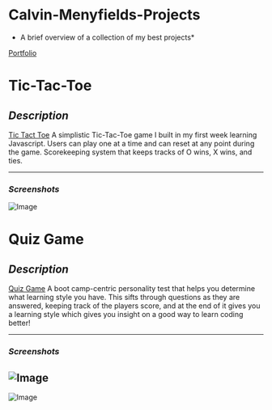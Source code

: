 # Calvin-Menyfields-Projects
* A brief overview of a collection of my best projects*

[Portfolio](https://easy-circle.surge.sh/)

# Tic-Tac-Toe

## ***Description***
[Tic Tact Toe](https://foregoing-star.surge.sh/)
A simplistic Tic-Tac-Toe game I built in my first week learning Javascript. Users can play one at a time and can reset at any point during the game. Scorekeeping system that keeps tracks of O wins, X wins, and ties.
***

### **_Screenshots_**
![Image](https://i.imgur.com/0Ua70nO.png)

# Quiz Game

## ***Description***
[Quiz Game](lumpy-tree.surge.sh)
A boot camp-centric personality test that helps you determine what learning style you have. This sifts through questions as they are answered, keeping track of the players score, and at the end of it gives you a learning style which gives you insight on a good way to learn coding better!
***

### **_Screenshots_**
![Image](https://i.imgur.com/oqqEc8F.png)
---
![Image](https://i.imgur.com/xCNPExz.jpg)